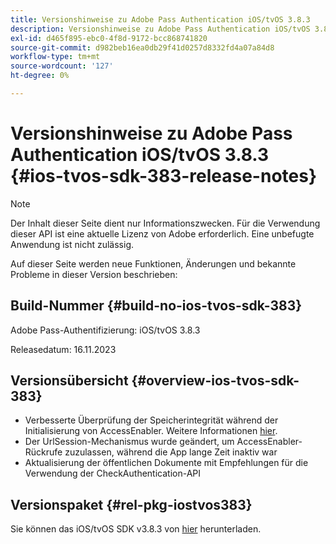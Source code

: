 ```yaml
---
title: Versionshinweise zu Adobe Pass Authentication iOS/tvOS 3.8.3
description: Versionshinweise zu Adobe Pass Authentication iOS/tvOS 3.8.3
exl-id: d465f895-ebc0-4f8d-9172-bcc868741820
source-git-commit: d982beb16ea0db29f41d0257d8332fd4a07a84d8
workflow-type: tm+mt
source-wordcount: '127'
ht-degree: 0%

---
```


# Versionshinweise zu Adobe Pass Authentication iOS/tvOS 3.8.3 {#ios-tvos-sdk-383-release-notes}

>[!NOTE]
>
>Der Inhalt dieser Seite dient nur Informationszwecken. Für die Verwendung dieser API ist eine aktuelle Lizenz von Adobe erforderlich. Eine unbefugte Anwendung ist nicht zulässig.

Auf dieser Seite werden neue Funktionen, Änderungen und bekannte Probleme in dieser Version beschrieben:

## Build-Nummer {#build-no-ios-tvos-sdk-383}

Adobe Pass-Authentifizierung: iOS/tvOS 3.8.3

Releasedatum: 16.11.2023



## Versionsübersicht {#overview-ios-tvos-sdk-383}

* Verbesserte Überprüfung der Speicherintegrität während der Initialisierung von AccessEnabler. Weitere Informationen [hier](/help/authentication/integration-guide-programmers/legacy/sdks/ios-tvos-sdk/iostvos-sdk-storage-integrity-checks.md).
* Der UrlSession-Mechanismus wurde geändert, um AccessEnabler-Rückrufe zuzulassen, während die App lange Zeit inaktiv war
* Aktualisierung der öffentlichen Dokumente mit Empfehlungen für die Verwendung der CheckAuthentication-API


## Versionspaket {#rel-pkg-iostvos383}

Sie können das iOS/tvOS SDK v3.8.3 von [hier](https://tve.zendesk.com/hc/en-us/articles/204963209-iOS-tvOS-Native-AccessEnabler-Library) herunterladen.
